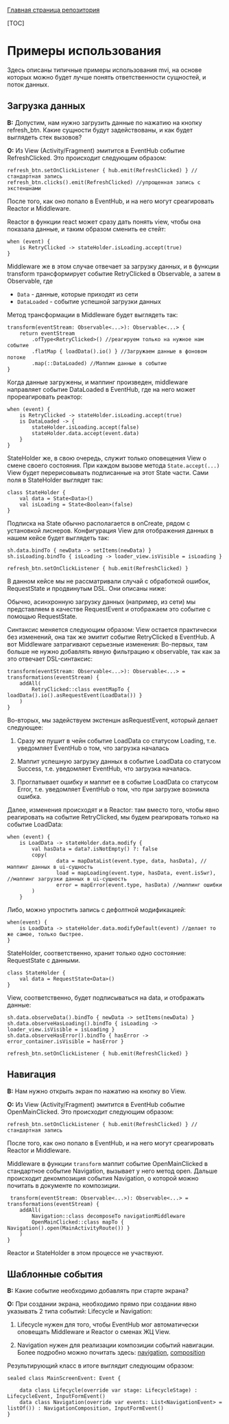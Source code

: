 [Главная страница репозитория](../docs/main.md)

[TOC]

# Примеры использования
Здесь описаны типичные примеры использования mvi, 
на основе которых можно будет лучше понять ответственности сущностей, и поток данных.

## Загрузка данных
**В:** Допустим, нам нужно загрузить данные по нажатию на кнопку refresh_btn. Какие сущности будут задействованы, 
и как будет выглядеть стек вызовов? 

**О:** Из View (Activity/Fragment) эмитится в EventHub событие RefreshClicked. Это происходит следующим образом:

    refresh_btn.setOnClickListener { hub.emit(RefreshClicked) } //стандартная запись
    refresh_btn.clicks().emit(RefreshClicked) //упрощенная запись с экстеншнами
 
 После того, как оно попало в EventHub, и на него могут среагировать Reactor и Middleware.
 
 Reactor в функции react может сразу дать понять view, чтобы она показала данные, и таким образом сменить ее стейт: 
 
    when (event) { 
        is RetryClicked -> stateHolder.isLoading.accept(true)
    } 
    
 
 Middleware же в этом случае отвечает за загрузку данных, и в функции transform 
 трансформирует событие RetryClicked в Observable<Data>, а затем в Observable<DataLoaded>, где 
 
 * `Data` - данные, которые приходят из сети
 * `DataLoaded` - событие успешной загрузки данных
 
 Метод трансформации в Middleware будет выглядеть так:    
    
    transform(eventStream: Observable<...>): Observable<...> { 
        return eventStream
            .ofType<RetryClicked>() //реагируем только на нужное нам событие
            .flatMap { loadData().io() } //Загружаем данные в фоновом потоке
            .map(::DataLoaded) //Маппим данные в событие
    } 
    
 Когда данные загружены, и маппинг произведен, middleware направляет событие DataLoaded в EventHub, где на него может прореагировать реактор:
 
    when (event) { 
        is RetryClicked -> stateHolder.isLoading.accept(true)
        is DataLoaded -> { 
            stateHolder.isLoading.accept(false)
            stateHolder.data.accept(event.data)
        } 
    } 

StateHolder же, в свою очередь, служит только оповещения View о смене своего состояния.
При каждом вызове метода `State.accept(...)` View будет перерисовывать подписанные на этот State части.
Сами поля в StateHolder выглядят так:

    class StateHolder { 
        val data = State<Data>()
        val isLoading = State<Boolean>(false)
    } 

Подписка на State обычно располагается в onCreate, рядом с установкой лиснеров. 
Конфигурация View для отображения данных в нашем кейсе будет выглядеть так:

    sh.data.bindTo { newData -> setItems(newData) }
    sh.isLoading.bindTo { isLoading -> loader_view.isVisible = isLoading }  
    
    refresh_btn.setOnClickListener { hub.emit(RefreshClicked) } 
    
    
В данном кейсе мы не рассматривали случай с обработкой ошибок, RequestState и продвинутым DSL. Они описаны ниже:

Обычно, асинхронную загрузку данных (например, из сети) мы представляем в качестве RequestEvent 
и отображаем это событие с помощью RequestState. 

Синтаксис меняется следующим образом: View остается практически без изменений, 
она так же эмитит событие RetryClicked в EventHub. 
А вот Middleware затрагивают серьезные изменения: Во-первых, там больше не нужно добавлять явную фильтрацию к observable, так как за это отвечает DSL-синтаксис:

    transform(eventStream: Observable<...>): Observable<...> = transformations(eventStream) { 
        addAll(
            RetryClicked::class eventMapTo { loadData().io().asRequestEvent(LoadData()) }
        )
    } 

Во-вторых, мы задействуем экстеншн asRequestEvent, который делает следующее:

1. Сразу же пушит в чейн событие LoadData со статусом Loading, т.е. уведомляет EventHub о том, что загрузка началась

1. Маппит успешную загрузку данных в событие LoadData со статусом Success, т.е. уведомляет EventHub, что загрузка началась.

1. Проглатывает ошибку и маппит ее в событие LoadData со статусом Error, т.е. уведомляет EventHub о том, что при загрузке возникла ошибка. 

Далее, изменения происходят и в Reactor: там вместо того, чтобы явно реагировать на событие RetryClicked, мы будем реагировать только на событие LoadData: 

    when (event) { 
        is LoadData -> stateHolder.data.modify { 
            val hasData = data?.isNotEmpty() ?: false
            copy(
                    data = mapDataList(event.type, data, hasData), //маппинг данных в ui-сущность
                    load = mapLoading(event.type, hasData, event.isSwr), //маппинг загрузки данных в ui-сущность
                    error = mapError(event.type, hasData) //маппинг ошибки
            )
        }   
 
 Либо, можно упростить запись с дефолтной модификацией: 
        
    when(event) {     
        is LoadData -> stateHolder.data.modifyDefault(event) //делает то же самое, только быстрее. 
    }
 
 StateHolder, соответственно, хранит только одно состояние: RequestState с данными.
 
    class StateHolder {
        val data = RequestState<Data>() 
    } 

 View, соответственно, будет подписываться на data, и отображать данные: 
 
    sh.data.observeData().bindTo { newData -> setItems(newData) }
    sh.data.observeHasLoading().bindTo { isLoading -> loader_view.isVisible = isLoading }  
    sh.data.observeHasError().bindTo { hasError -> error_container.isVisible = hasError } 
    
    refresh_btn.setOnClickListener { hub.emit(RefreshClicked) } 
    
    
## Навигация

**В:** Нам нужно открыть экран по нажатию на кнопку во View.

**О:** Из View (Activity/Fragment) эмитится в EventHub событие OpenMainClicked. Это происходит следующим образом:

    refresh_btn.setOnClickListener { hub.emit(RefreshClicked) } //стандартная запись
 
 После того, как оно попало в EventHub, и на него могут среагировать Reactor и Middleware.
 
 Middleware в функции `transform` маппит событие OpenMainClicked в стандартное событие Navigation, вызывает у него метод open. 
 Дальше происходит декомпозиция события Navigation, о которой можно почитать в документе по композиции.
 
     transform(eventStream: Observable<...>): Observable<...> = transformations(eventStream) { 
        addAll(
            Navigation::class decomposeTo navigationMiddleware
            OpenMainClicked::class mapTo { Navigation().open(MainActivityRoute()) }
        )
    } 

Reactor и StateHolder в этом процессе не участвуют.

## Шаблонные события

**В:** Какие событие необходимо добавлять при старте экрана?

**O:** При создании экрана, необходимо прямо при создании явно указывать 2 типа событий: Lifecycle и Navigation: 

1. Lifecycle нужен для того, чтобы EventHub мог автоматически оповещать Middleware и Reactor о сменах ЖЦ View. 
 
1. Navigation нужен для реализации композиции событий навигации. Более подробно можно почитать здесь: [navigation][navreadme], [composition][compreadme]

Результирующий класс в итоге выглядит следующим образом: 

    sealed class MainScreenEvent: Event { 
    
        data class Lifecycle(override var stage: LifecycleStage) : LifecycleEvent, InputFormEvent()
        data class Navigation(override var events: List<NavigationEvent> = listOf()) : NavigationComposition, InputFormEvent()
    }    
    
    
[compreadme]: composition.md
[navreadme]: navigation.md